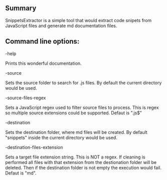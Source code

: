## Summary

SnippetsExtractor is a simple tool that would extract code snipets from
JavaScript files and generate md documentation files.

## Command line options:

 -help

  Prints this wonderful documentation.

 -source <source-folder>

  Sets the source folder to search for .js files.
  By default the current directory would be used.

 -source-files-regex <regex>

  Sets a JavaScript regex used to filter source files to process.
  This is regex so multiple source extensions could be supported.
  Defaut is "\.js$"

 -destination <destination-folder>

  Sets the destination folder, where md files will be created.
  By default "snippets" inside the current directory would be used.

 -destination-files-extension <regex>

  Sets a target file extension string. This is NOT a regex.
  If cleaning is performed all files with that extension from the destionation folder
  will be deleted. Then if the destination folder is not empty the execution would fail.
  Defaut is "md".
